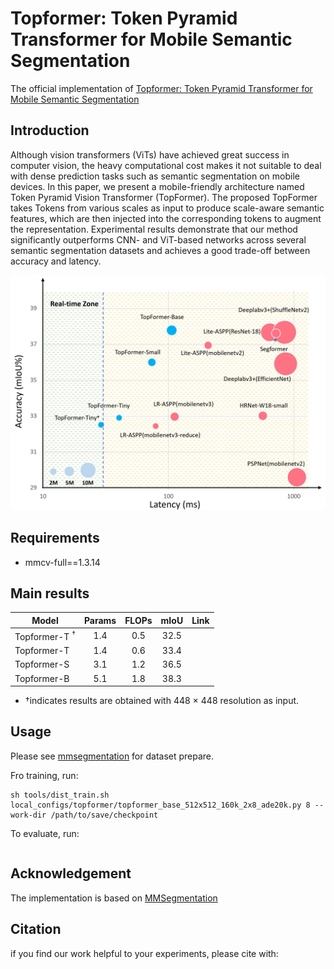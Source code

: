 # Topformer: Token Pyramid Transformer for Mobile Semantic Segmentation

The official implementation of [Topformer: Token Pyramid Transformer for Mobile Semantic Segmentation]()

## Introduction

Although vision transformers (ViTs) have achieved great success in computer vision, the heavy computational cost makes it not suitable to deal with dense prediction tasks such as semantic segmentation on mobile devices. In this paper, we present a mobile-friendly architecture named Token Pyramid Vision Transformer (TopFormer). The proposed TopFormer takes Tokens from various scales as input to produce scale-aware semantic features, which are then injected into the corresponding tokens to augment the representation. Experimental results demonstrate that our method significantly outperforms CNN- and ViT-based networks across several semantic segmentation datasets and achieves a good trade-off between accuracy and latency.
<div  align="center">
<img src="imgs/speed_iou.jpg", width=800>
</div>

## Requirements

- mmcv-full==1.3.14


## Main results

Model | Params | FLOPs | mIoU    | Link
--- |:---:|:---:|:---:|:---: |
Topformer-T $^\dagger$ | 1.4 | 0.5 | 32.5
Topformer-T | 1.4 | 0.6 | 33.4 | 
Topformer-S | 3.1 | 1.2 | 36.5 |
Topformer-B | 5.1 | 1.8 | 38.3 | 

- †indicates results are obtained with 448 × 448 resolution as input.

## Usage
Please see [mmsegmentation](https://github.com/open-mmlab/mmsegmentation/blob/master/docs/dataset_prepare.md) for dataset prepare.

Fro training, run:
```
sh tools/dist_train.sh local_configs/topformer/topformer_base_512x512_160k_2x8_ade20k.py 8 --work-dir /path/to/save/checkpoint
```
To evaluate, run:
```

```

## Acknowledgement

The implementation is based on [MMSegmentation](https://github.com/open-mmlab/mmsegmentation/tree/master/configs/segformer)

## Citation

if you find our work helpful to your experiments, please cite with:
```

```


